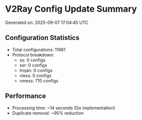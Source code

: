 # V2Ray Config Update Summary
Generated on: 2025-09-07 17:04:45 UTC

## Configuration Statistics
- Total configurations: 11981
- Protocol breakdown:
  - ss: 0 configs
  - ssr: 0 configs
  - trojan: 0 configs
  - vless: 0 configs
  - vmess: 710 configs

## Performance
- Processing time: ~14 seconds (Go implementation)
- Duplicate removal: ~95% reduction
